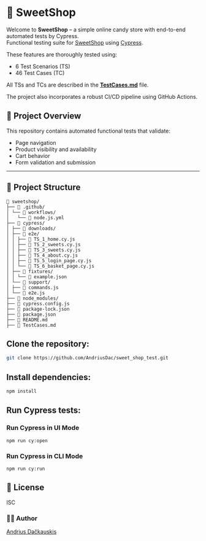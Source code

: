 # 🍭 SweetShop

Welcome to **SweetShop** – a simple online candy store with end-to-end automated tests by Cypress.  
Functional testing suite for [SweetShop](https://sweetshop.netlify.app/) using [Cypress](https://www.cypress.io/).  

These features are thoroughly tested using:

- 6 Test Scenarios (TS)
- 46 Test Cases (TC)

All TSs and TCs are described in the [**TestCases.md**](/TestCases.md) file.

The project also incorporates a robust CI/CD pipeline using GitHub Actions.




## 🧠 Project Overview

This repository contains automated functional tests that validate:

- Page navigation
- Product visibility and availability
- Cart behavior
- Form validation and submission

---

## 📁 Project Structure

``` 
📁 sweetshop/ 
├── 📁 .github/
│ └── 📁 workflows/
│   └── 📄 node.js.yml 
├── 📁 cypress/ 
│ ├── 📁 downloads/ 
│ ├── 📁 e2e/ 
│ │ ├── 📄 TS_1_home.cy.js 
│ │ ├── 📄 TS_2_sweets.cy.js 
│ │ ├── 📄 TS_3_sweets.cy.js 
│ │ ├── 📄 TS_4_about.cy.js 
│ │ ├── 📄 TS_5_login_page.cy.js 
│ │ └── 📄 TS_6_basket_page.cy.js 
│ ├── 📁 fixtures/ 
│ │ └── 📄 example.json 
│ └── 📁 support/ 
│ ├── 📄 commands.js 
│ └── 📄 e2e.js 
├── 📁 node_modules/ 
├── 📄 cypress.config.js 
├── 📄 package-lock.json 
├── 📄 package.json 
├── 📄 README.md 
├── 📄 TestCases.md

```

## Clone the repository:

```bash
git clone https://github.com/AndriusDac/sweet_shop_test.git

```
## Install dependencies:

```bash
npm install
```
## Run Cypress tests:
### Run Cypress in UI Mode
```
npm run cy:open
```
### Run Cypress in CLI Mode
```
npm run cy:run
```

## 📝 License

ISC 

### 👩‍💻 Author

[Andrius Dačkauskis](https://github.com/AndriusDac)

